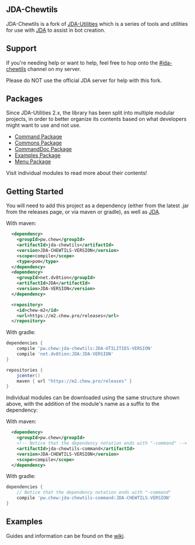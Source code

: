 ## JDA-Chewtils
JDA-Chewtils is a fork of [JDA-Utilities](https://github.com/JDA-Applications/JDA-Utilities) which is a series of tools and utilities for use with [JDA](https://github.com/DV8FromTheWorld/JDA) to assist in bot creation.

## Support

If you're needing help or want to help, feel free to hop onto the [#jda-chewtils](https://discord.gg/SUGVxJpg8r) channel on my server. 

Please do NOT use the official JDA server for help with this fork.

## Packages

Since JDA-Utilities 2.x, the library has been split into multiple modular projects,
in order to better organize its contents based on what developers might want to use and not use.

+ [Command Package](https://github.com/Chew/JDA-Chewtils/tree/master/command)
+ [Commons Package](https://github.com/Chew/JDA-Chewtils/tree/master/commons)
+ [CommandDoc Package](https://github.com/Chew/JDA-Chewtils/tree/master/doc)
+ [Examples Package](https://github.com/Chew/JDA-Chewtils/tree/master/examples)
+ [Menu Package](https://github.com/Chew/JDA-Chewtils/tree/master/menu)

Visit individual modules to read more about their contents!

## Getting Started
You will need to add this project as a dependency (either from the latest .jar from the releases page, 
or via maven or gradle), as well as [JDA](https://github.com/DV8FromTheWorld/JDA). 

With maven:
```xml
  <dependency>
    <groupId>pw.chew</groupId>
    <artifactId>jda-chewtils</artifactId>
    <version>JDA-CHEWTILS-VERSION</version>
    <scope>compile</scope>
    <type>pom</type>
  </dependency>
  <dependency>
    <groupId>net.dv8tion</groupId>
    <artifactId>JDA</artifactId>
    <version>JDA-VERSION</version>
  </dependency>
```
```xml
  <repository>
    <id>chew-m2</id>
    <url>https://m2.chew.pro/releases</url>
  </repository>
```

With gradle:
```groovy
dependencies {
    compile 'pw.chew:jda-chewtils:JDA-UTILITIES-VERSION'
    compile 'net.dv8tion:JDA:JDA-VERSION'
}

repositories {
    jcenter()
    maven { url "https://m2.chew.pro/releases" }
}
```

Individual modules can be downloaded using the same structure shown above, with the addition of the module's
name as a suffix to the dependency:

With maven:
```xml
  <dependency>
    <groupId>pw.chew</groupId>
    <!-- Notice that the dependency notation ends with "-command" -->
    <artifactId>jda-chewtils-command</artifactId>
    <version>JDA-CHEWTILS-VERSION</version>
    <scope>compile</scope>
  </dependency>
```

With gradle:
```groovy
dependencies {
    // Notice that the dependency notation ends with "-command"
    compile 'pw.chew:jda-chewtils-command:JDA-CHEWTILS-VERSION'
}
```

## Examples

Guides and information can be found on the [wiki](https://github.com/Chew/JDA-Chewtils/wiki).

